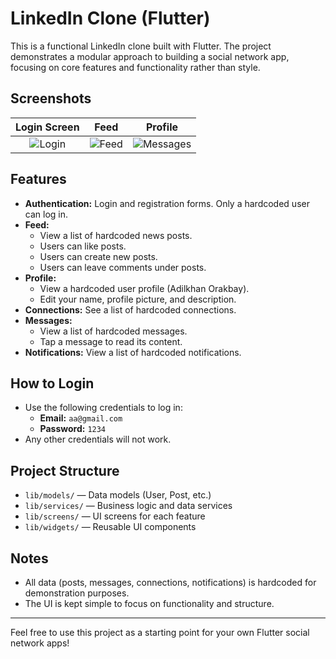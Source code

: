 # LinkedIn Clone (Flutter)

This is a functional LinkedIn clone built with Flutter. The project demonstrates a modular approach to building a social network app, focusing on core features and functionality rather than style.

## Screenshots

| Login Screen | Feed | Profile |
|:------------:|:----:|:-------:|
| ![Login](lib/screenshots/ScreenshotLogin.png) | ![Feed](lib/screenshots/ScreenshotFeed.png) | ![Messages](lib/screenshots/ScreenshotMessages.png) |

## Features
- **Authentication:** Login and registration forms. Only a hardcoded user can log in.
- **Feed:**
  - View a list of hardcoded news posts.
  - Users can like posts.
  - Users can create new posts.
  - Users can leave comments under posts.
- **Profile:**
  - View a hardcoded user profile (Adilkhan Orakbay).
  - Edit your name, profile picture, and description.
- **Connections:** See a list of hardcoded connections.
- **Messages:**
  - View a list of hardcoded messages.
  - Tap a message to read its content.
- **Notifications:** View a list of hardcoded notifications.


## How to Login
- Use the following credentials to log in:
  - **Email:** `aa@gmail.com`
  - **Password:** `1234`
- Any other credentials will not work.

## Project Structure
- `lib/models/` — Data models (User, Post, etc.)
- `lib/services/` — Business logic and data services
- `lib/screens/` — UI screens for each feature
- `lib/widgets/` — Reusable UI components

## Notes
- All data (posts, messages, connections, notifications) is hardcoded for demonstration purposes.
- The UI is kept simple to focus on functionality and structure.

---

Feel free to use this project as a starting point for your own Flutter social network apps!

